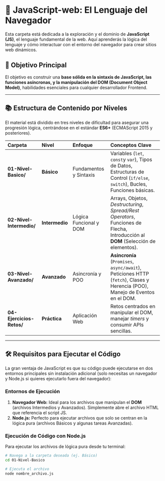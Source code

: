 # 🚀 JavaScript-web: El Lenguaje del Navegador

Esta carpeta está dedicada a la exploración y el dominio de **JavaScript (JS)**, el lenguaje fundamental de la web. Aquí aprenderás la lógica del lenguaje y cómo interactuar con el entorno del navegador para crear sitios web dinámicos.

## 🌟 Objetivo Principal

El objetivo es construir una **base sólida en la sintaxis de JavaScript, las funciones asíncronas, y la manipulación del DOM (Document Object Model)**, habilidades esenciales para cualquier desarrollador Frontend.

---

## 📚 Estructura de Contenido por Niveles

El material está dividido en tres niveles de dificultad para asegurar una progresión lógica, centrándose en el estándar **ES6+** (ECMAScript 2015 y posteriores).

| Carpeta | Nivel | Enfoque | Conceptos Clave |
| :--- | :--- | :--- | :--- |
| **01-Nivel-Basico/** | **Básico** | Fundamentos y Sintaxis | Variables (`let`, `const`y `var`), Tipos de Datos, Estructuras de Control (`if/else`, `switch`), Bucles, Funciones básicas. |
| **02-Nivel-Intermedio/** | **Intermedio** | Lógica Funcional y DOM | Arrays, Objetos, *Destructuring*, *Spread/Rest Operators*, Funciones de Flecha, Introducción al **DOM** (Selección de elementos). |
| **03-Nivel-Avanzado/** | **Avanzado** | Asincronía y POO | **Asincronía** (`Promises`, `async/await`), Peticiones HTTP (`fetch`), Clases y Herencia (POO), Manejo de Eventos en el DOM. |
| **04-Ejercicios-Retos/** | **Práctica** | Aplicación Web | Retos centrados en manipular el DOM, manejar *timers* y consumir APIs sencillas. |

---

## 🛠️ Requisitos para Ejecutar el Código

La gran ventaja de JavaScript es que su código puede ejecutarse en dos entornos principales sin instalación adicional (solo necesitas un navegador y Node.js si quieres ejecutarlo fuera del navegador):

### Entornos de Ejecución

1. **Navegador Web:** Ideal para los archivos que manipulan el **DOM** (archivos Intermedios y Avanzados). Simplemente abre el archivo HTML que referencia el script JS.
2. **Node.js:** Perfecto para ejecutar archivos que solo se centran en la lógica pura (archivos Básicos y algunas tareas Avanzadas).

### Ejecución de Código con Node.js

Para ejecutar los archivos de lógica pura desde tu terminal:

```bash
# Navega a la carpeta deseada (ej. Básico)
cd 01-Nivel-Basico

# Ejecuta el archivo
node nombre_archivo.js
